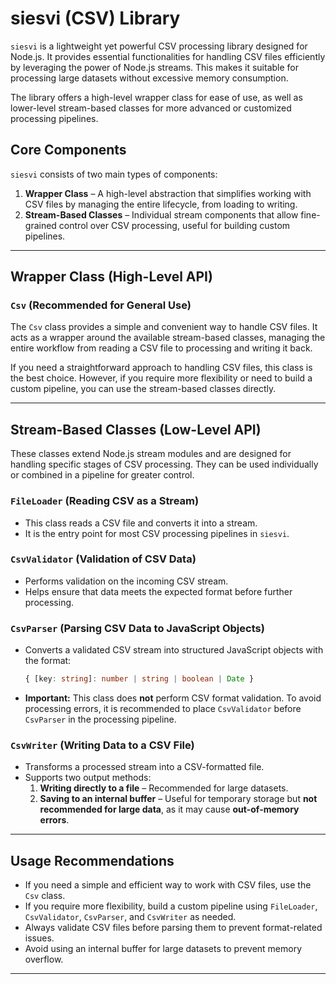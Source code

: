 # siesvi (CSV) Library  

`siesvi` is a lightweight yet powerful CSV processing library designed for Node.js. It provides essential functionalities for handling CSV files efficiently by leveraging the power of Node.js streams. This makes it suitable for processing large datasets without excessive memory consumption.  

The library offers a high-level wrapper class for ease of use, as well as lower-level stream-based classes for more advanced or customized processing pipelines.  

## Core Components  

`siesvi` consists of two main types of components:  

1. **Wrapper Class** – A high-level abstraction that simplifies working with CSV files by managing the entire lifecycle, from loading to writing.  
2. **Stream-Based Classes** – Individual stream components that allow fine-grained control over CSV processing, useful for building custom pipelines.  

---

## Wrapper Class (High-Level API)  

### `Csv` (Recommended for General Use)  
The `Csv` class provides a simple and convenient way to handle CSV files. It acts as a wrapper around the available stream-based classes, managing the entire workflow from reading a CSV file to processing and writing it back.  

If you need a straightforward approach to handling CSV files, this class is the best choice. However, if you require more flexibility or need to build a custom pipeline, you can use the stream-based classes directly.  

---

## Stream-Based Classes (Low-Level API)  

These classes extend Node.js stream modules and are designed for handling specific stages of CSV processing. They can be used individually or combined in a pipeline for greater control.  

### `FileLoader` (Reading CSV as a Stream)  
- This class reads a CSV file and converts it into a stream.  
- It is the entry point for most CSV processing pipelines in `siesvi`.  

### `CsvValidator` (Validation of CSV Data)  
- Performs validation on the incoming CSV stream.  
- Helps ensure that data meets the expected format before further processing.  

### `CsvParser` (Parsing CSV Data to JavaScript Objects)  
- Converts a validated CSV stream into structured JavaScript objects with the format:  
  ```ts
  { [key: string]: number | string | boolean | Date }
  ```
- **Important:** This class does **not** perform CSV format validation. To avoid processing errors, it is recommended to place `CsvValidator` before `CsvParser` in the processing pipeline.  

### `CsvWriter` (Writing Data to a CSV File)  
- Transforms a processed stream into a CSV-formatted file.  
- Supports two output methods:  
  1. **Writing directly to a file** – Recommended for large datasets.  
  2. **Saving to an internal buffer** – Useful for temporary storage but **not recommended for large data**, as it may cause **out-of-memory errors**.  

---

## Usage Recommendations  
- If you need a simple and efficient way to work with CSV files, use the `Csv` class.  
- If you require more flexibility, build a custom pipeline using `FileLoader`, `CsvValidator`, `CsvParser`, and `CsvWriter` as needed.  
- Always validate CSV files before parsing them to prevent format-related issues.  
- Avoid using an internal buffer for large datasets to prevent memory overflow.  

---